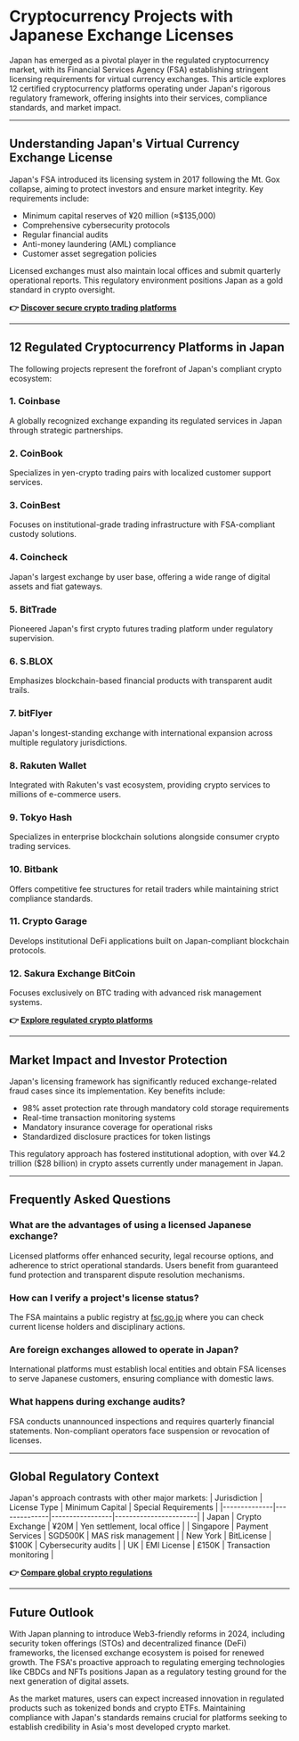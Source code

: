 # Cryptocurrency Projects with Japanese Exchange Licenses

Japan has emerged as a pivotal player in the regulated cryptocurrency market, with its Financial Services Agency (FSA) establishing stringent licensing requirements for virtual currency exchanges. This article explores 12 certified cryptocurrency platforms operating under Japan's rigorous regulatory framework, offering insights into their services, compliance standards, and market impact.

---

## Understanding Japan's Virtual Currency Exchange License

Japan's FSA introduced its licensing system in 2017 following the Mt. Gox collapse, aiming to protect investors and ensure market integrity. Key requirements include:

- Minimum capital reserves of ¥20 million (≈$135,000)
- Comprehensive cybersecurity protocols
- Regular financial audits
- Anti-money laundering (AML) compliance
- Customer asset segregation policies

Licensed exchanges must also maintain local offices and submit quarterly operational reports. This regulatory environment positions Japan as a gold standard in crypto oversight.

**👉 [Discover secure crypto trading platforms](https://bit.ly/okx-bonus)**

---

## 12 Regulated Cryptocurrency Platforms in Japan

The following projects represent the forefront of Japan's compliant crypto ecosystem:

### 1. Coinbase  
A globally recognized exchange expanding its regulated services in Japan through strategic partnerships.

### 2. CoinBook  
Specializes in yen-crypto trading pairs with localized customer support services.

### 3. CoinBest  
Focuses on institutional-grade trading infrastructure with FSA-compliant custody solutions.

### 4. Coincheck  
Japan's largest exchange by user base, offering a wide range of digital assets and fiat gateways.

### 5. BitTrade  
Pioneered Japan's first crypto futures trading platform under regulatory supervision.

### 6. S.BLOX  
Emphasizes blockchain-based financial products with transparent audit trails.

### 7. bitFlyer  
Japan's longest-standing exchange with international expansion across multiple regulatory jurisdictions.

### 8. Rakuten Wallet  
Integrated with Rakuten's vast ecosystem, providing crypto services to millions of e-commerce users.

### 9. Tokyo Hash  
Specializes in enterprise blockchain solutions alongside consumer crypto trading services.

### 10. Bitbank  
Offers competitive fee structures for retail traders while maintaining strict compliance standards.

### 11. Crypto Garage  
Develops institutional DeFi applications built on Japan-compliant blockchain protocols.

### 12. Sakura Exchange BitCoin  
Focuses exclusively on BTC trading with advanced risk management systems.

**👉 [Explore regulated crypto platforms](https://bit.ly/okx-bonus)**

---

## Market Impact and Investor Protection

Japan's licensing framework has significantly reduced exchange-related fraud cases since its implementation. Key benefits include:

- 98% asset protection rate through mandatory cold storage requirements
- Real-time transaction monitoring systems
- Mandatory insurance coverage for operational risks
- Standardized disclosure practices for token listings

This regulatory approach has fostered institutional adoption, with over ¥4.2 trillion ($28 billion) in crypto assets currently under management in Japan.

---

## Frequently Asked Questions

### What are the advantages of using a licensed Japanese exchange?
Licensed platforms offer enhanced security, legal recourse options, and adherence to strict operational standards. Users benefit from guaranteed fund protection and transparent dispute resolution mechanisms.

### How can I verify a project's license status?
The FSA maintains a public registry at [fsc.go.jp](https://www.fsa.go.jp/en/crypto2017/index.html) where you can check current license holders and disciplinary actions.

### Are foreign exchanges allowed to operate in Japan?
International platforms must establish local entities and obtain FSA licenses to serve Japanese customers, ensuring compliance with domestic laws.

### What happens during exchange audits?
FSA conducts unannounced inspections and requires quarterly financial statements. Non-compliant operators face suspension or revocation of licenses.

---

## Global Regulatory Context

Japan's approach contrasts with other major markets:
| Jurisdiction | License Type | Minimum Capital | Special Requirements |
|--------------|--------------|-----------------|-----------------------|
| Japan | Crypto Exchange | ¥20M | Yen settlement, local office |
| Singapore | Payment Services | SGD500K | MAS risk management |
| New York | BitLicense | $100K | Cybersecurity audits |
| UK | EMI License | £150K | Transaction monitoring |

**👉 [Compare global crypto regulations](https://bit.ly/okx-bonus)**

---

## Future Outlook

With Japan planning to introduce Web3-friendly reforms in 2024, including security token offerings (STOs) and decentralized finance (DeFi) frameworks, the licensed exchange ecosystem is poised for renewed growth. The FSA's proactive approach to regulating emerging technologies like CBDCs and NFTs positions Japan as a regulatory testing ground for the next generation of digital assets.

As the market matures, users can expect increased innovation in regulated products such as tokenized bonds and crypto ETFs. Maintaining compliance with Japan's standards remains crucial for platforms seeking to establish credibility in Asia's most developed crypto market.